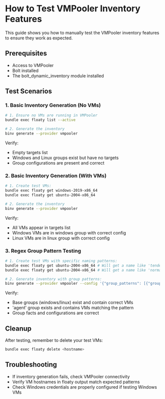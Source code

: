 # How to Test VMPooler Inventory Features

This guide shows you how to manually test the VMPooler inventory features to ensure they work as expected.

## Prerequisites

* Access to VMPooler
* Bolt installed
* The bolt_dynamic_inventory module installed

## Test Scenarios

### 1. Basic Inventory Generation (No VMs)

```bash
# 1. Ensure no VMs are running in VMPooler
bundle exec floaty list --active

# 2. Generate the inventory
binv generate --provider vmpooler
```

Verify:

* Empty targets list
* Windows and Linux groups exist but have no targets
* Group configurations are present and correct

### 2. Basic Inventory Generation (With VMs)

```bash
# 1. Create test VMs:
bundle exec floaty get windows-2019-x86_64
bundle exec floaty get ubuntu-2004-x86_64

# 2. Generate the inventory
binv generate --provider vmpooler
```

Verify:

* All VMs appear in targets list
* Windows VMs are in windows group with correct config
* Linux VMs are in linux group with correct config

### 3. Regex Group Pattern Testing

```bash
# 1. Create test VMs with specific naming patterns:
bundle exec floaty get ubuntu-2004-x86_64 # Will get a name like 'tender-punditry'
bundle exec floaty get ubuntu-2004-x86_64 # Will get a name like 'normal-meddling'

# 2. Generate inventory with group patterns:
binv generate --provider vmpooler --config '{"group_patterns": [{"group": "agent", "pattern": "tender|normal"}]}'
```

Verify:

* Base groups (windows/linux) exist and contain correct VMs
* 'agent' group exists and contains VMs matching the pattern
* Group facts and configurations are correct

## Cleanup

After testing, remember to delete your test VMs:

```bash
bundle exec floaty delete <hostname>
```

## Troubleshooting

* If inventory generation fails, check VMPooler connectivity
* Verify VM hostnames in floaty output match expected patterns
* Check Windows credentials are properly configured if testing Windows VMs
